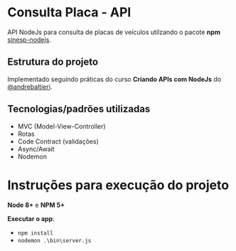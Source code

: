 # Consulta Placa - API

API NodeJs para consulta de placas de veículos utilzando o pacote **npm** [sinesp-nodejs](https://www.npmjs.com/package/sinesp-nodejs).

## Estrutura do projeto

Implementado seguindo práticas do curso **Criando APIs com NodeJs** do [@andrebaltieri](https://github.com/andrebaltieri).

## Tecnologias/padrões utilizadas

* MVC (Model-View-Controller)
* Rotas
* Code Contract (validações)
* Async/Await
* Nodemon

# Instruções para execução do projeto

**Node 8+** e **NPM 5+**

**Executar o app**:
 - `npm install`
 - `nodemon .\bin\server.js`
